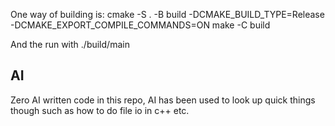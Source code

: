 One way of building is:
cmake -S . -B build -DCMAKE_BUILD_TYPE=Release -DCMAKE_EXPORT_COMPILE_COMMANDS=ON
make -C build

And the run with
./build/main


## AI
Zero AI written code in this repo, AI has been used to look up quick things
though such as how to do file io in c++ etc.
